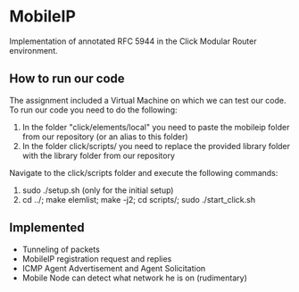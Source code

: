# MobileIP
Implementation of annotated RFC 5944 in the Click Modular Router environment.

## How to run our code
The assignment included a Virtual Machine on which we can test our code.
To run our code you need to do the following:
  1. In the folder "click/elements/local" you need to paste the mobileip folder from our repository
  (or an alias to this folder)
  2. In the folder click/scripts/ you need to replace the provided library folder with the library folder from our repository

Navigate to the click/scripts folder and execute the following commands:
  1. sudo ./setup.sh (only for the initial setup)
  2. cd ../; make elemlist; make -j2; cd scripts/; sudo ./start_click.sh

##  Implemented
* Tunneling of packets
* MobileIP registration request and replies 
* ICMP Agent Advertisement and Agent Solicitation
* Mobile Node can detect what network he is on (rudimentary)
